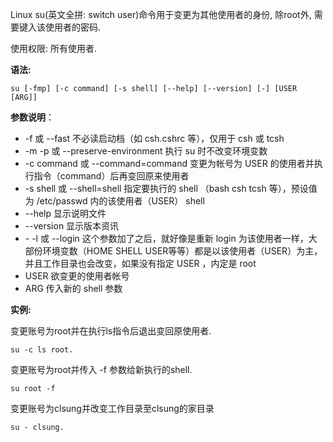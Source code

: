 Linux su(英文全拼: switch user)命令用于变更为其他使用者的身份, 除root外, 需要键入该使用者的密码.

使用权限: 所有使用者.

**语法:**

```
su [-fmp] [-c command] [-s shell] [--help] [--version] [-] [USER [ARG]]
```

**参数说明**：

- -f 或 --fast 不必读启动档（如 csh.cshrc 等），仅用于 csh 或 tcsh
- -m -p 或 --preserve-environment 执行 su 时不改变环境变数
- -c command 或 --command=command 变更为帐号为 USER 的使用者并执行指令（command）后再变回原来使用者
- -s shell 或 --shell=shell 指定要执行的 shell （bash csh tcsh 等），预设值为 /etc/passwd 内的该使用者（USER） shell
- --help 显示说明文件
- --version 显示版本资讯
- \- -l 或 --login 这个参数加了之后，就好像是重新 login 为该使用者一样，大部份环境变数（HOME SHELL USER等等）都是以该使用者（USER）为主，并且工作目录也会改变，如果没有指定 USER ，内定是 root
- USER 欲变更的使用者帐号
- ARG 传入新的 shell 参数

**实例:**

变更账号为root并在执行ls指令后退出变回原使用者.

```
su -c ls root.
```

变更账号为root并传入 -f 参数给新执行的shell.

```
su root -f
```

变更账号为clsung并改变工作目录至clsung的家目录

```
su - clsung.
```











